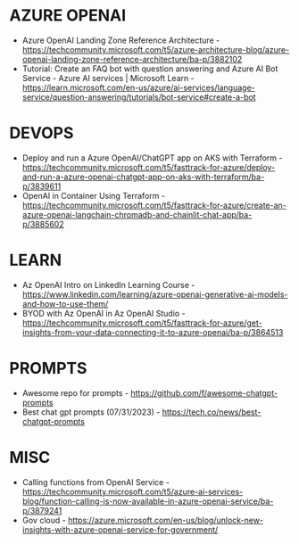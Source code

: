 # AZURE OPENAI

* Azure OpenAI Landing Zone Reference Architecture - https://techcommunity.microsoft.com/t5/azure-architecture-blog/azure-openai-landing-zone-reference-architecture/ba-p/3882102
* Tutorial: Create an FAQ bot with question answering and Azure AI Bot Service - Azure AI services | Microsoft Learn - https://learn.microsoft.com/en-us/azure/ai-services/language-service/question-answering/tutorials/bot-service#create-a-bot

# DEVOPS

* Deploy and run a Azure OpenAI/ChatGPT app on AKS with Terraform - https://techcommunity.microsoft.com/t5/fasttrack-for-azure/deploy-and-run-a-azure-openai-chatgpt-app-on-aks-with-terraform/ba-p/3839611
* OpenAI in Container Using Terraform - https://techcommunity.microsoft.com/t5/fasttrack-for-azure/create-an-azure-openai-langchain-chromadb-and-chainlit-chat-app/ba-p/3885602

# LEARN

* Az OpenAI Intro on LinkedIn Learning Course - https://www.linkedin.com/learning/azure-openai-generative-ai-models-and-how-to-use-them/
* BYOD with Az OpenAI in Az OpenAI Studio - https://techcommunity.microsoft.com/t5/fasttrack-for-azure/get-insights-from-your-data-connecting-it-to-azure-openai/ba-p/3864513

# PROMPTS

* Awesome repo for prompts - https://github.com/f/awesome-chatgpt-prompts
* Best chat gpt prompts (07/31/2023) - https://tech.co/news/best-chatgpt-prompts

# MISC

* Calling functions from OpenAI Service - https://techcommunity.microsoft.com/t5/azure-ai-services-blog/function-calling-is-now-available-in-azure-openai-service/ba-p/3879241 
* Gov cloud - https://azure.microsoft.com/en-us/blog/unlock-new-insights-with-azure-openai-service-for-government/
